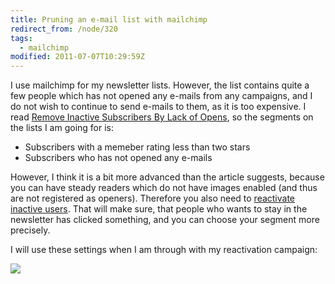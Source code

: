 ```yaml
---
title: Pruning an e-mail list with mailchimp
redirect_from: /node/320
tags:
  - mailchimp
modified: 2011-07-07T10:29:59Z
---
```


I use mailchimp for my newsletter lists. However, the list contains quite a few people which has not opened any e-mails from any campaigns, and I do not wish to continue to send e-mails to them, as it is too expensive. I read [Remove Inactive Subscribers By Lack of Opens](http://kb.mailchimp.com/article/how-can-i-remove-someone-from-my-list-who-has-never-opened-a-campaign), so the segments on the lists I am going for is:

- Subscribers with a memeber rating less than two stars
- Subscribers who has not opened any e-mails

However, I think it is a bit more advanced than the article suggests, because you can have steady readers which do not have images enabled (and thus are not registered as openers). Therefore you also need to [reactivate inactive users](http://blog.mailchimp.com/how-to-reactivate-inactive-subscribers/). That will make sure, that people who wants to stay in the newsletter has clicked something, and you can choose your segment more precisely.

I will use these settings when I am through with my reactivation campaign:

![](https://larsolesen.dk/sites/larsolesen.dk/files/screenshot.png)

